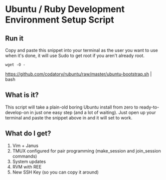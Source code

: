 # Ubuntu / Ruby Development Environment Setup Script

## Run it
Copy and paste this snippet into your terminal as the user you want to use when it's done, it will use Sudo to get root if you aren't already root.

    wget -O -
https://github.com/codatory/rubuntu/raw/master/ubuntu-bootstrap.sh | bash


## What is it?

This script will take a plain-old boring Ubuntu install from zero to ready-to-develop-on in just one easy step (and a lot of waiting). Just open up your terminal and paste the snippet above in and it will set to work.


## What do I get?

1. Vim + Janus
1. TMUX configured for pair programming (make_session and join_session commands)
1. System updates
1. RVM with REE
1. New SSH Key (so you can copy it around)
